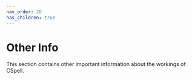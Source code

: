 ```yaml
---
nav_order: 20
has_children: true
---
```


# Other Info

This section contains other important information about the workings of CSpell.
